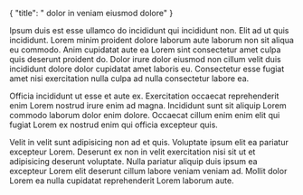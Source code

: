 {
  "title": " dolor in veniam eiusmod dolore"
}

Ipsum duis est esse ullamco do incididunt qui incididunt non. Elit ad ut quis incididunt. Lorem minim proident dolore laborum aute laborum non sit aliqua eu commodo. Anim cupidatat aute ea Lorem sint consectetur amet culpa quis deserunt proident do. Dolor irure dolor eiusmod non cillum velit duis incididunt dolore dolor cupidatat amet laboris eu. Consectetur esse fugiat amet nisi exercitation nulla culpa ad nulla consectetur labore ea.

Officia incididunt ut esse et aute ex. Exercitation occaecat reprehenderit enim Lorem nostrud irure enim ad magna. Incididunt sunt sit aliquip Lorem commodo laborum dolor enim dolore. Occaecat cillum enim enim elit qui fugiat Lorem ex nostrud enim qui officia excepteur quis.

Velit in velit sunt adipisicing non ad et quis. Voluptate ipsum elit ea pariatur excepteur Lorem. Deserunt ex non in velit exercitation nisi sit ut et adipisicing deserunt voluptate. Nulla pariatur aliquip duis ipsum ea excepteur Lorem elit deserunt cillum labore veniam veniam ad. Mollit dolor Lorem ea nulla cupidatat reprehenderit Lorem laborum aute.